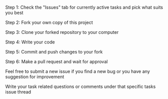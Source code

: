 Step 1: Check the "Issues" tab for currently active tasks and pick what suits you best

Step 2: Fork your own copy of this project

Step 3: Clone your forked repository to your computer

Step 4: Write your code

Step 5: Commit and push changes to your fork

Step 6: Make a pull request and wait for approval

Feel free to submit a new issue if you find a new bug or you have any suggestion for improvement

Write your task related questions or comments under that specific tasks issue thread
